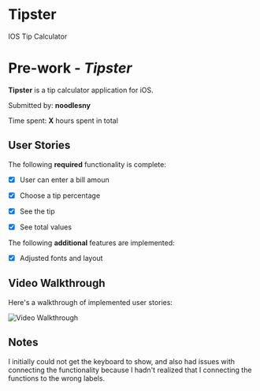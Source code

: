 # Tipster
IOS Tip Calculator

# Pre-work - *Tipster*

**Tipster** is a tip calculator application for iOS.

Submitted by: **noodlesny**

Time spent: **X** hours spent in total

## User Stories

The following **required** functionality is complete:

* [X] User can enter a bill amoun
* [X] Choose a tip percentage
* [X] See the tip
* [X] See total values


The following **additional** features are implemented:

- [X] Adjusted fonts and layout


## Video Walkthrough 

Here's a walkthrough of implemented user stories:

<img src='http://i.imgur.com/link/to/your/gif/file.gif' title='Video Walkthrough' width='' alt='Video Walkthrough' />



## Notes

I initially could not get the keyboard to show, and also had issues with connecting the functionality because I hadn't realized that I connecting the functions to the wrong labels.

